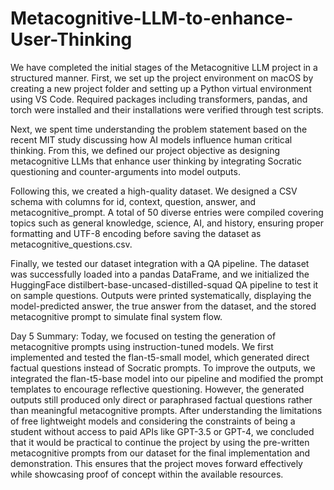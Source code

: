# Metacognitive-LLM-to-enhance-User-Thinking

We have completed the initial stages of the Metacognitive LLM project in a structured manner. First, we set up the project environment on macOS by creating a new project folder and setting up a Python virtual environment using VS Code. Required packages including transformers, pandas, and torch were installed and their installations were verified through test scripts.

Next, we spent time understanding the problem statement based on the recent MIT study discussing how AI models influence human critical thinking. From this, we defined our project objective as designing metacognitive LLMs that enhance user thinking by integrating Socratic questioning and counter-arguments into model outputs.

Following this, we created a high-quality dataset. We designed a CSV schema with columns for id, context, question, answer, and metacognitive_prompt. A total of 50 diverse entries were compiled covering topics such as general knowledge, science, AI, and history, ensuring proper formatting and UTF-8 encoding before saving the dataset as metacognitive_questions.csv.

Finally, we tested our dataset integration with a QA pipeline. The dataset was successfully loaded into a pandas DataFrame, and we initialized the HuggingFace distilbert-base-uncased-distilled-squad QA pipeline to test it on sample questions. Outputs were printed systematically, displaying the model-predicted answer, the true answer from the dataset, and the stored metacognitive prompt to simulate final system flow.

Day 5 Summary:
Today, we focused on testing the generation of metacognitive prompts using instruction-tuned models. We first implemented and tested the flan-t5-small model, which generated direct factual questions instead of Socratic prompts. To improve the outputs, we integrated the flan-t5-base model into our pipeline and modified the prompt templates to encourage reflective questioning. However, the generated outputs still produced only direct or paraphrased factual questions rather than meaningful metacognitive prompts. After understanding the limitations of free lightweight models and considering the constraints of being a student without access to paid APIs like GPT-3.5 or GPT-4, we concluded that it would be practical to continue the project by using the pre-written metacognitive prompts from our dataset for the final implementation and demonstration. This ensures that the project moves forward effectively while showcasing proof of concept within the available resources.
